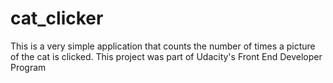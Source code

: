 # cat_clicker
This is a very simple application that counts the number of times a picture of the cat is clicked. This project was part of Udacity's Front End Developer Program
